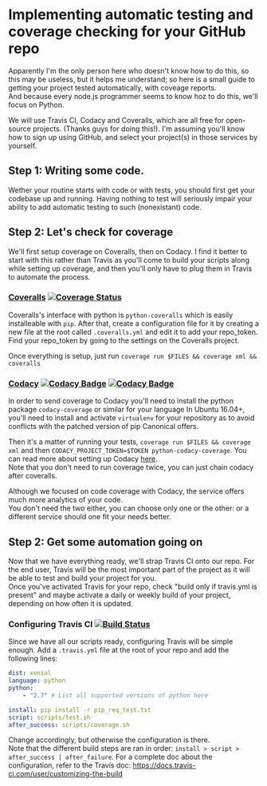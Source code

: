 # Implementing automatic testing and coverage checking for your GitHub repo

Apparently I'm the only person here who doesn't know how to do this, so this may be useless, but it helps me understand; so here is a small guide to getting your project tested automatically, with coveage reports.  
And because every node.js programmer seems to know hoz to do this, we'll focus on Python.

We will use Travis CI, Codacy and Coveralls, which are all free for open-source projects. (Thanks guys for doing this!). I'm assuming you'll know how to sign up using GitHub, and select your project(s) in those services by yourself. 

## Step 1: Writing some code.

Wether your routine starts with code or with tests, you should first get your codebase up and running. Having nothing to test will seriously impair your ability to add automatic testing to such (nonexistant) code.

## Step 2: Let's check for coverage

We'll first setup coverage on Coveralls, then on Codacy. I find it better to start with this rather than Travis as you'll come to build your scripts along while setting up coverage, and then you'll only have to plug them in Travis to automate the process.

### [Coveralls](https://coveralls.io/) [![Coverage Status](https://coveralls.io/repos/github/SolarLiner/implementing-testing/badge.svg?branch=master)](https://coveralls.io/github/SolarLiner/implementing-testing?branch=master)

Coveralls's interface with python is `python-coveralls` which is easily installeable with `pip`. After that, create a configuration file for it by creating a new file at the root called `.coveralls.yml` and edit it to add your repo\_token. Find your repo\_token by going to the settings on the Coveralls project.

Once everything is setup, just run  `coverage run $FILES && coverage xml && coveralls`

### [Codacy](https://www.codacy.com/) [![Codacy Badge](https://api.codacy.com/project/badge/Grade/762b882cc76a4fddbd56587dfcbc275d)](https://www.codacy.com/app/solarliner/implementing-testing?utm_source=github.com&amp;utm_medium=referral&amp;utm_content=SolarLiner/implementing-testing&amp;utm_campaign=Badge_Grade) [![Codacy Badge](https://api.codacy.com/project/badge/Coverage/762b882cc76a4fddbd56587dfcbc275d)](https://www.codacy.com/app/solarliner/implementing-testing?utm_source=github.com&utm_medium=referral&utm_content=SolarLiner/implementing-testing&utm_campaign=Badge_Coverage)

In order to send coverage to Codacy you'll need to install the python package `codacy-coverage` or similar for your language In Ubuntu 16.04+, you'll need to install and activate `virtualenv` for your repository as to avoid conflicts with the patched version of pip Canonical offers.

Then it's a matter of running your tests, `coverage run $FILES && coverage xml` and then `CODACY_PROJECT_TOKEN=$TOKEN python-codacy-coverage`. You can read more about setting up Codacy [here](https://support.codacy.com/hc/en-us/articles/207993835-Add-coverage-to-your-repo).  
Note that you don't need to run coverage twice, you can just chain codacy after coveralls.

Although we focused on code coverage with Codacy, the service offers much more analytics of your code.  
You don't need the two either, you can choose only one or the other: or a different service should one fit your needs better.

## Step 2: Get some automation going on

Now that we have everything ready, we'll strap Travis CI onto our repo. For the end user, Travis will be the most important part of the project as it will be able to test and build your project for you.  
Once you've activated Travis for your repo, check "build only if travis.yml is present" and maybe activate a daily or weekly build of your project, depending on how often it is updated.

### Configuring Travis CI [![Build Status](https://travis-ci.org/SolarLiner/implementing-testing.svg?branch=master)](https://travis-ci.org/SolarLiner/implementing-testing)

Since we have all our scripts ready, configuring Travis will be simple enough. Add a `.travis.yml` file at the root of your repo and add the following lines:
```yaml
dist: xenial
language: python
python:
    - "2.7" # List all supported versions of python here

install: pip install -r pip_req_test.txt
script: scripts/test.sh
after_success: scripts/coverage.sh
```

Change accordingly, but otherwise the configuration is there.  
Note that the different build steps are ran in order: `install > script > after_success | after_failure`. For a complete doc about the configuration, refer to the Travis doc: <https://docs.travis-ci.com/user/customizing-the-build>